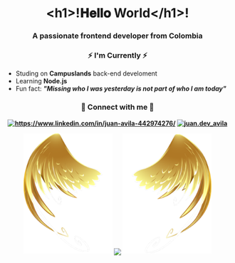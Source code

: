 <h1 align="center" font-size="2rem">&lth1&gt;!𝐇𝐞𝐥𝐥𝐨 World&lt/h1&gt;!
        <h3 align="center">A passionate frontend developer from Colombia</h3>
    </h1>
   
    
<div class="container">
    <div class="im">
        <h3 align="center">⚡ I'm Currently ⚡</h3>
        <ul>
            <li>Studing on <b>Campuslands</b> back-end develoment</li>
            <li>Learning <b>Node.js</b></li>
            <li>Fun fact: <b><i>"Missing who I was yesterday is not part of who I am today"</i></li>
        </ul>
    </div>
    <div class="contact" align="center">
        <h3 align="">🌱 Connect with me 🌱</h3>
        <p align="">
        <a href="https://linkedin.com/in/https://www.linkedin.com/in/juan-avila-442974276/" target="blank"><img align="center" src="https://raw.githubusercontent.com/rahuldkjain/github-profile-readme-generator/master/src/images/icons/Social/linked-in-alt.svg" alt="https://www.linkedin.com/in/juan-avila-442974276/" height="30" width="40" /></a>
        <a href="https://instagram.com/juan.dev_avila" target="blank"><img align="center" src="https://raw.githubusercontent.com/rahuldkjain/github-profile-readme-generator/master/src/images/icons/Social/instagram.svg" alt="juan.dev_avila" height="30" width="40" /></a>
    </p>
    </div>
</div>
<div class="container_container" align="center">
    <div class="container_4">
        <img src="./assets/izquierda.png" style="width: 200px;">
        <img align="center" src="https://github-readme-streak-stats.herokuapp.com/?user=JayantGoel001&theme=dark&hide_border=true"/>
        <img src="./assets/derecha.png" style="width: 200px;">
    </div>
</div>
